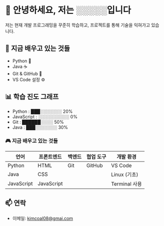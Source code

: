 # 👋 안녕하세요, 저는 ░░░░░입니다

저는 현재 개발 프로그래밍을 꾸준히 학습하고,
프로젝트를 통해 기술을 익혀가고 있습니다.

## 🧠 지금 배우고 있는 것들

- Python 🐍
- Java ☕
- Git & GitHub 🐙
- VS Code 설정 ⚙️


## 📊 학습 진도 그래프

- Python       : ███░░░░░░░ 20%
- JavaScript   : ░░░░░░░░░░ 0%
- Git          : ██████░░░░ 50%
- Java         : ███░░░░░░░ 30%

### 🎮 지금 배우고 있는 것들

| 언어        | 프론트엔드     | 백엔드     | 협업 도구         | 개발 환경      |
|-------------|----------------|------------|--------------------|----------------|
| Python      | HTML           | Git        | GitHub             | VS Code        |
| Java        | CSS            |            |                    | Linux (기초)   |
| JavaScript  | JavaScript     |            |                    | Terminal 사용  |
                                                 

## 📫 연락

- 이메일: kimcoal08@gmai.com
